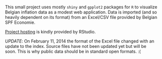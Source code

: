 This small project uses mostly `shiny` and `gpplot2` packages for `R` to visualize Belgian inflation data as a modest web application. Data is imported (and so heavily dependent on its format) from an Excel/CSV file provided by Belgian SPF Economie.

[Project hosting](http://spark.rstudio.com/rytis/inflation) is kindly provided by RStudio.

*UPDATE*: On February 11, 2014 the format of the Excel file changed with an update to the index. Source files have not been updated yet but will be soon. This is why public data should be in standard open formats. :(
